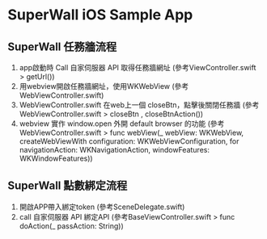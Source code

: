 #  SuperWall iOS Sample App

## SuperWall 任務牆流程
1. app啟動時 Call 自家伺服器 API 取得任務牆網址 (參考ViewController.swift > getUrl())
2. 用webview開啟任務牆網址，使用WKWebView (參考WebViewController.swift)
3. WebViewController.swift 在web上一個 closeBtn，點擊後關閉任務牆 (參考WebViewController.swift > closeBtn , closeBtnAction())
4. webview 實作 window.open 外開 default browser 的功能 (參考WebViewController.swift > func webView(_ webView: WKWebView, createWebViewWith configuration: WKWebViewConfiguration, for navigationAction: WKNavigationAction, windowFeatures: WKWindowFeatures))

## SuperWall 點數綁定流程
1. 開啟APP帶入綁定token (參考SceneDelegate.swift)
2. call 自家伺服器 API 綁定API (參考BaseViewController.swift > func doAction(_ passAction: String))